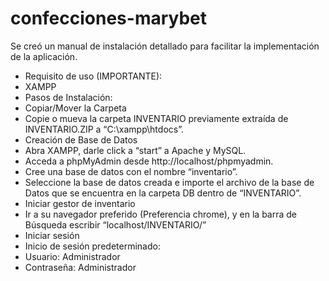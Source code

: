 # confecciones-marybet

Se creó un manual de instalación detallado para facilitar la implementación de la
aplicación.
- Requisito de uso (IMPORTANTE):
- XAMPP
- Pasos de Instalación:
- Copiar/Mover la Carpeta
- Copie o mueva la carpeta INVENTARIO previamente extraída de
INVENTARIO.ZIP a “C:\xampp\htdocs”.
- Creación de Base de Datos
- Abra XAMPP, darle click a “start” a Apache y MySQL.
- Acceda a phpMyAdmin desde http://localhost/phpmyadmin.
- Cree una base de datos con el nombre “inventario”.
- Seleccione la base de datos creada e importe el archivo de la base de
Datos que se encuentra en la carpeta DB dentro de “INVENTARIO”.
- Iniciar gestor de inventario
- Ir a su navegador preferido (Preferencia chrome), y en la barra de
Búsqueda escribir “localhost/INVENTARIO/”
- Iniciar sesión
- Inicio de sesión predeterminado:
- Usuario: Administrador
- Contraseña: Administrador
